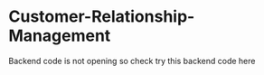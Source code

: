 ﻿# Customer-Relationship-Management
Backend code is not opening so check try this backend code here
